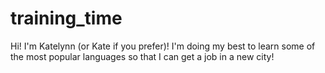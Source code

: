 # training_time

Hi!
I'm Katelynn (or Kate if you prefer)! I'm doing my best to learn some of the most popular languages so that I can get a job in a new city!
